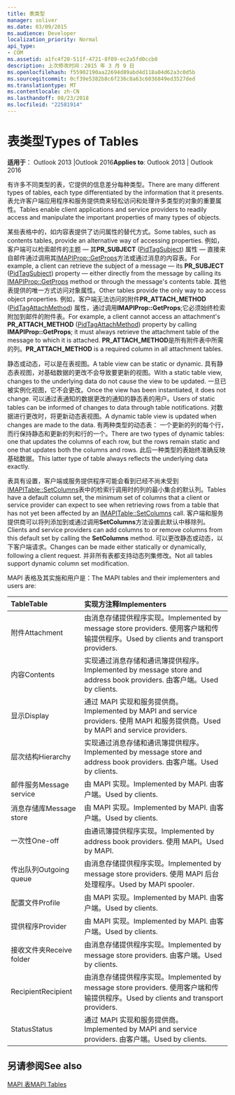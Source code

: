 ```yaml
---
title: 表类型
manager: soliver
ms.date: 03/09/2015
ms.audience: Developer
localization_priority: Normal
api_type:
- COM
ms.assetid: a1fc4f20-511f-4721-8f09-ec2a5fd0ccb0
description: 上次修改时间：2015 年 3 月 9 日
ms.openlocfilehash: f55902190aa22694d89abd4d118a04d62a3c0d5b
ms.sourcegitcommit: 0cf39e5382b8c6f236c8a63c6036849ed3527ded
ms.translationtype: MT
ms.contentlocale: zh-CN
ms.lasthandoff: 08/23/2018
ms.locfileid: "22581914"
---
```

# <a name="types-of-tables"></a><span data-ttu-id="96938-103">表类型</span><span class="sxs-lookup"><span data-stu-id="96938-103">Types of Tables</span></span>

  
  
<span data-ttu-id="96938-104">**适用于**： Outlook 2013 |Outlook 2016</span><span class="sxs-lookup"><span data-stu-id="96938-104">**Applies to**: Outlook 2013 | Outlook 2016</span></span> 
  
<span data-ttu-id="96938-105">有许多不同类型的表，它提供的信息差分每种类型。</span><span class="sxs-lookup"><span data-stu-id="96938-105">There are many different types of tables, each type differentiated by the information that it presents.</span></span> <span data-ttu-id="96938-106">表允许客户端应用程序和服务提供商来轻松访问和处理许多类型的对象的重要属性。</span><span class="sxs-lookup"><span data-stu-id="96938-106">Tables enable client applications and service providers to readily access and manipulate the important properties of many types of objects.</span></span> 
  
<span data-ttu-id="96938-107">某些表格中的，如内容表提供了访问属性的替代方式。</span><span class="sxs-lookup"><span data-stu-id="96938-107">Some tables, such as contents tables, provide an alternative way of accessing properties.</span></span> <span data-ttu-id="96938-108">例如，客户端可以检索邮件的主题 — 其**PR_SUBJECT** ([PidTagSubject](pidtagsubject-canonical-property.md)) 属性 — 直接来自邮件通过调用其[IMAPIProp::GetProps](imapiprop-getprops.md)方法或通过消息的内容表。</span><span class="sxs-lookup"><span data-stu-id="96938-108">For example, a client can retrieve the subject of a message — its **PR_SUBJECT** ([PidTagSubject](pidtagsubject-canonical-property.md)) property — either directly from the message by calling its [IMAPIProp::GetProps](imapiprop-getprops.md) method or through the message's contents table.</span></span> <span data-ttu-id="96938-109">其他表提供的唯一方式访问对象属性。</span><span class="sxs-lookup"><span data-stu-id="96938-109">Other tables provide the only way to access object properties.</span></span> <span data-ttu-id="96938-110">例如，客户端无法访问的附件**PR_ATTACH_METHOD** ([PidTagAttachMethod](pidtagattachmethod-canonical-property.md)) 属性，通过调用**IMAPIProp::GetProps**;它必须始终检索附加到邮件的附件表。</span><span class="sxs-lookup"><span data-stu-id="96938-110">For example, a client cannot access an attachment's **PR_ATTACH_METHOD** ([PidTagAttachMethod](pidtagattachmethod-canonical-property.md)) property by calling **IMAPIProp::GetProps**; it must always retrieve the attachment table of the message to which it is attached.</span></span> <span data-ttu-id="96938-111">**PR_ATTACH_METHOD**是所有附件表中所需的列。</span><span class="sxs-lookup"><span data-stu-id="96938-111">**PR_ATTACH_METHOD** is a required column in all attachment tables.</span></span> 
  
<span data-ttu-id="96938-112">静态或动态，可以是在表视图。</span><span class="sxs-lookup"><span data-stu-id="96938-112">A table view can be static or dynamic.</span></span> <span data-ttu-id="96938-113">具有静态表视图，对基础数据的更改不会导致要更新的视图。</span><span class="sxs-lookup"><span data-stu-id="96938-113">With a static table view, changes to the underlying data do not cause the view to be updated.</span></span> <span data-ttu-id="96938-114">一旦已被实例化视图，它不会更改。</span><span class="sxs-lookup"><span data-stu-id="96938-114">Once the view has been instantiated, it does not change.</span></span> <span data-ttu-id="96938-115">可以通过表通知的数据更改的通知的静态表的用户。</span><span class="sxs-lookup"><span data-stu-id="96938-115">Users of static tables can be informed of changes to data through table notifications.</span></span> <span data-ttu-id="96938-116">对数据进行更改时，将更新动态表视图。</span><span class="sxs-lookup"><span data-stu-id="96938-116">A dynamic table view is updated when changes are made to the data.</span></span> <span data-ttu-id="96938-117">有两种类型的动态表： 一个更新的列的每个行，而行保持静态和更新的列和行的一个。</span><span class="sxs-lookup"><span data-stu-id="96938-117">There are two types of dynamic tables: one that updates the columns of each row, but the rows remain static and one that updates both the columns and rows.</span></span> <span data-ttu-id="96938-118">此后一种类型的表始终准确反映基础数据。</span><span class="sxs-lookup"><span data-stu-id="96938-118">This latter type of table always reflects the underlying data exactly.</span></span>
  
<span data-ttu-id="96938-119">表具有设置，客户端或服务提供程序可能会看到已经不尚未受到[IMAPITable::SetColumns](imapitable-setcolumns.md)表中的检索行调用时的列的最小集合的默认列。</span><span class="sxs-lookup"><span data-stu-id="96938-119">Tables have a default column set, the minimum set of columns that a client or service provider can expect to see when retrieving rows from a table that has not yet been affected by an [IMAPITable::SetColumns](imapitable-setcolumns.md) call.</span></span> <span data-ttu-id="96938-120">客户端和服务提供商可以将列添加到或通过调用**SetColumns**方法设置此默认中移除列。</span><span class="sxs-lookup"><span data-stu-id="96938-120">Clients and service providers can add columns to or remove columns from this default set by calling the **SetColumns** method.</span></span> <span data-ttu-id="96938-121">可以更改静态或动态，以下客户端请求。</span><span class="sxs-lookup"><span data-stu-id="96938-121">Changes can be made either statically or dynamically, following a client request.</span></span> <span data-ttu-id="96938-122">并非所有表都支持动态列集修改。</span><span class="sxs-lookup"><span data-stu-id="96938-122">Not all tables support dynamic column set modification.</span></span> 
  
<span data-ttu-id="96938-123">MAPI 表格及其实施和用户是：</span><span class="sxs-lookup"><span data-stu-id="96938-123">The MAPI tables and their implementers and users are:</span></span>
  
|<span data-ttu-id="96938-124">**Table**</span><span class="sxs-lookup"><span data-stu-id="96938-124">**Table**</span></span>|<span data-ttu-id="96938-125">**实现方注释**</span><span class="sxs-lookup"><span data-stu-id="96938-125">**Implementers**</span></span>|
|:-----|:-----|
|<span data-ttu-id="96938-126">附件</span><span class="sxs-lookup"><span data-stu-id="96938-126">Attachment</span></span>  <br/> |<span data-ttu-id="96938-127">由消息存储提供程序实现。</span><span class="sxs-lookup"><span data-stu-id="96938-127">Implemented by message store providers.</span></span> <span data-ttu-id="96938-128">使用客户端和传输提供程序。</span><span class="sxs-lookup"><span data-stu-id="96938-128">Used by clients and transport providers.</span></span>  <br/> |
|<span data-ttu-id="96938-129">内容</span><span class="sxs-lookup"><span data-stu-id="96938-129">Contents</span></span>  <br/> |<span data-ttu-id="96938-130">实现通过消息存储和通讯簿提供程序。</span><span class="sxs-lookup"><span data-stu-id="96938-130">Implemented by message store and address book providers.</span></span> <span data-ttu-id="96938-131">由客户端。</span><span class="sxs-lookup"><span data-stu-id="96938-131">Used by clients.</span></span>  <br/> |
|<span data-ttu-id="96938-132">显示</span><span class="sxs-lookup"><span data-stu-id="96938-132">Display</span></span>  <br/> |<span data-ttu-id="96938-133">通过 MAPI 实现和服务提供商。</span><span class="sxs-lookup"><span data-stu-id="96938-133">Implemented by MAPI and service providers.</span></span> <span data-ttu-id="96938-134">使用 MAPI 和服务提供商。</span><span class="sxs-lookup"><span data-stu-id="96938-134">Used by MAPI and service providers.</span></span>  <br/> |
|<span data-ttu-id="96938-135">层次结构</span><span class="sxs-lookup"><span data-stu-id="96938-135">Hierarchy</span></span>  <br/> |<span data-ttu-id="96938-136">实现通过消息存储和通讯簿提供程序。</span><span class="sxs-lookup"><span data-stu-id="96938-136">Implemented by message store and address book providers.</span></span> <span data-ttu-id="96938-137">由客户端。</span><span class="sxs-lookup"><span data-stu-id="96938-137">Used by clients.</span></span>  <br/> |
|<span data-ttu-id="96938-138">邮件服务</span><span class="sxs-lookup"><span data-stu-id="96938-138">Message service</span></span>  <br/> |<span data-ttu-id="96938-139">由 MAPI 实现。</span><span class="sxs-lookup"><span data-stu-id="96938-139">Implemented by MAPI.</span></span> <span data-ttu-id="96938-140">由客户端。</span><span class="sxs-lookup"><span data-stu-id="96938-140">Used by clients.</span></span>  <br/> |
|<span data-ttu-id="96938-141">消息存储库</span><span class="sxs-lookup"><span data-stu-id="96938-141">Message store</span></span>  <br/> |<span data-ttu-id="96938-142">由 MAPI 实现。</span><span class="sxs-lookup"><span data-stu-id="96938-142">Implemented by MAPI.</span></span> <span data-ttu-id="96938-143">由客户端。</span><span class="sxs-lookup"><span data-stu-id="96938-143">Used by clients.</span></span>  <br/> |
|<span data-ttu-id="96938-144">一次性</span><span class="sxs-lookup"><span data-stu-id="96938-144">One-off</span></span>  <br/> |<span data-ttu-id="96938-145">由通讯簿提供程序实现。</span><span class="sxs-lookup"><span data-stu-id="96938-145">Implemented by address book providers.</span></span> <span data-ttu-id="96938-146">使用 MAPI。</span><span class="sxs-lookup"><span data-stu-id="96938-146">Used by MAPI.</span></span>  <br/> |
|<span data-ttu-id="96938-147">传出队列</span><span class="sxs-lookup"><span data-stu-id="96938-147">Outgoing queue</span></span>  <br/> |<span data-ttu-id="96938-148">由消息存储提供程序实现。</span><span class="sxs-lookup"><span data-stu-id="96938-148">Implemented by message store providers.</span></span> <span data-ttu-id="96938-149">使用 MAPI 后台处理程序。</span><span class="sxs-lookup"><span data-stu-id="96938-149">Used by MAPI spooler.</span></span>  <br/> |
|<span data-ttu-id="96938-150">配置文件</span><span class="sxs-lookup"><span data-stu-id="96938-150">Profile</span></span>  <br/> |<span data-ttu-id="96938-151">由 MAPI 实现。</span><span class="sxs-lookup"><span data-stu-id="96938-151">Implemented by MAPI.</span></span> <span data-ttu-id="96938-152">由客户端。</span><span class="sxs-lookup"><span data-stu-id="96938-152">Used by clients.</span></span>  <br/> |
|<span data-ttu-id="96938-153">提供程序</span><span class="sxs-lookup"><span data-stu-id="96938-153">Provider</span></span>  <br/> |<span data-ttu-id="96938-154">由 MAPI 实现。</span><span class="sxs-lookup"><span data-stu-id="96938-154">Implemented by MAPI.</span></span> <span data-ttu-id="96938-155">由客户端。</span><span class="sxs-lookup"><span data-stu-id="96938-155">Used by clients.</span></span>  <br/> |
|<span data-ttu-id="96938-156">接收文件夹</span><span class="sxs-lookup"><span data-stu-id="96938-156">Receive folder</span></span>  <br/> |<span data-ttu-id="96938-157">由消息存储提供程序实现。</span><span class="sxs-lookup"><span data-stu-id="96938-157">Implemented by message store providers.</span></span> <span data-ttu-id="96938-158">由客户端。</span><span class="sxs-lookup"><span data-stu-id="96938-158">Used by clients.</span></span>  <br/> |
|<span data-ttu-id="96938-159">Recipient</span><span class="sxs-lookup"><span data-stu-id="96938-159">Recipient</span></span>  <br/> |<span data-ttu-id="96938-160">由消息存储提供程序实现。</span><span class="sxs-lookup"><span data-stu-id="96938-160">Implemented by message store providers.</span></span> <span data-ttu-id="96938-161">使用客户端和传输提供程序。</span><span class="sxs-lookup"><span data-stu-id="96938-161">Used by clients and transport providers.</span></span>  <br/> |
|<span data-ttu-id="96938-162">Status</span><span class="sxs-lookup"><span data-stu-id="96938-162">Status</span></span>  <br/> |<span data-ttu-id="96938-163">通过 MAPI 实现和服务提供商。</span><span class="sxs-lookup"><span data-stu-id="96938-163">Implemented by MAPI and service providers.</span></span> <span data-ttu-id="96938-164">由客户端。</span><span class="sxs-lookup"><span data-stu-id="96938-164">Used by clients.</span></span>  <br/> |
   
## <a name="see-also"></a><span data-ttu-id="96938-165">另请参阅</span><span class="sxs-lookup"><span data-stu-id="96938-165">See also</span></span>



[<span data-ttu-id="96938-166">MAPI 表</span><span class="sxs-lookup"><span data-stu-id="96938-166">MAPI Tables</span></span>](mapi-tables.md)


